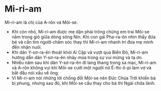 # Mi-ri-am

Mi-ri-am là chị của A-rôn và Môi-se.
- Khi còn nhỏ, Mi-ri-am được mẹ dặn phải trông chừng em trai Môi-se nằm trong giỏ giữa dòng sông Nin. Khi con gái Pha-ra-ôn nhìn thấy đứa bé và cần tìm người chăm sóc thay thì Mi-ri-am nhanh trí đưa mẹ mình đến nhận nuôi. 
- Khi dân Y-sơ-ra-ên thoát khỏi Ai Cập và vượt qua Biển Đỏ, Mi-ri-am hướng dẫn dân Y-sơ-ra-ên nhảy múa trong sự vui mừng và tạ ơn. 
- Nhiều năm sau khi dân Y-sơ-ra-ên đi lang thang trong sa mạc, Mi-ri-am và A-rôn không vui khi Môi-se cưới một người nữ Ê-thi-ô-pi làm vợ và bắt đầu nói xấu về ông. 
- Vì Mi-ri-am nói những lời chống đối Môi-se nên Đức Chúa Trời khiến bà bị phung, nhưng sau đó, khi Môi-se cầu thay cho bà thì Ngài chữa lành.

